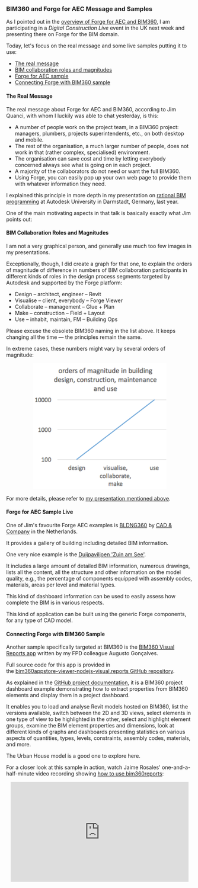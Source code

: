 <head>
<meta http-equiv="Content-Type" content="text/html; charset=utf-8">
<link rel="stylesheet" type="text/css" href="bc.css">
<!--
<script src="https://cdn.rawgit.com/google/code-prettify/master/loader/run_prettify.js" type="text/javascript"></script>
-->
</head>

<!---

BIM360 and Forge for digital construction message and samples #RevitAPI @AutodeskRevit #bim #dynamobim @AutodeskForge #ForgeDevCon http://bit.ly/bim360forgeaecsamples

I am participating in a <i>Digital Construction Live</i> event in the UK next week and presenting there on Forge for the BIM domain. Today, let's focus on the real message and some live samples putting it to use:
&ndash; The real message
&ndash; BIM collaboration roles and magnitudes
&ndash; Forge for AEC Sample Live
&ndash; Connecting Forge with BIM360 Sample...

--->

### BIM360 and Forge for AEC Message and Samples

As I pointed out in
the [overview of Forge for AEC and BIM360](http://thebuildingcoder.typepad.com/blog/2018/06/forge-for-aec-and-bim360-overview.html),
I am participating in a *Digital Construction Live* event in the UK next week and presenting there on Forge for the BIM domain.

Today, let's focus on the real message and some live samples putting it to use:

- [The real message](#2) 
- [BIM collaboration roles and magnitudes](#3) 
- [Forge for AEC sample](#4) 
- [Connecting Forge with BIM360 sample](#5) 


#### <a name="2"></a> The Real Message 

The real message about Forge for AEC and BIM360, according to Jim Quanci, with whom I luckily was able to chat yesterday, is this:

- A number of people work on the project team, in a BIM360 project: managers, plumbers, projects superintendents, etc., on both desktop and mobile.
- The rest of the organisation, a much larger number of people, does not work in that (rather complex, specialised) environment.
- The organisation can save cost and time by letting everybody concerned always see what is going on in each project.
- A majority of the collaborators do not need or want the full BIM360.
- Using Forge, you can easily pop up your own web page to provide them with whatever information they need.

I explained this principle in more depth in my presentation
on [rational BIM programming](http://thebuildingcoder.typepad.com/blog/2017/10/rational-bim-programming-at-au-darmstadt.html) at
Autodesk University in Darmstadt, Germany, last year.

One of the main motivating aspects in that talk is basically exactly what Jim points out:


#### <a name="3"></a> BIM Collaboration Roles and Magnitudes

I am not a very graphical person, and generally use much too few images in my presentations.

Exceptionally, though, I did create a graph for that one, to explain the orders of magnitude of difference in numbers of BIM collaboration participants in different kinds of roles in the design process segments targeted by Autodesk and supported by the Forge platform:

- Design &ndash; architect, engineer &ndash; Revit
- Visualise &ndash; client, everybody &ndash; Forge Viewer
- Collaborate &ndash; management &ndash; Glue + Plan
- Make &ndash; construction &ndash; Field + Layout
- Use &ndash; inhabit, maintain, FM &ndash; Building Ops

Please excuse the obsolete BIM360 naming in the list above. It keeps changing all the time &mdash; the principles remain the same.

In extreme cases, these numbers might vary by several orders of magnitude:

<center>
<img src="img/bim_collaboration_roles_magnitude.png" alt="BIM Collaboration Roles and Magnitudes" width="360"/>
</center>

For more details, please refer
to [my presentation mentioned above](http://thebuildingcoder.typepad.com/blog/2017/10/rational-bim-programming-at-au-darmstadt.html).


#### <a name="4"></a> Forge for AEC Sample Live

One of Jim's favourite Forge AEC examples
is [BLDNG360](https://bldng360.com)
by [CAD &amp; Company](http://www.cadcompany.nl) in
the Netherlands.

It provides a gallery of building including detailed BIM information.

One very nice example is the [Duijpaviljoen 'Zuin am See'](https://bldng360.com/gebouwen/TqOCqXo9I0CrW9h_vAIG4A).

It includes a large amount of detailed BIM information, numerous drawings, lists all the content, all the structure and other information on the model quality, e.g., the percentage of components equipped with assembly codes, materials, areas per level and material types.

This kind of dashboard information can be used to easily assess how complete the BIM is in various respects.

This kind of application can be built using the generic Forge components, for any type of CAD model.


#### <a name="5"></a> Connecting Forge with BIM360 Sample

Another sample specifically targeted at BIM360
is the [BIM360 Visual Reports app](https://bim360reports.autodesk.io) written by my FPD colleague Augusto Gonçalves.

Full source code for this app is provided in  
the [bim360appstore-viewer-nodejs-visual.reports GitHub repository](https://github.com/Autodesk-Forge/bim360appstore-viewer-nodejs-visual.reports).

As explained in
the [GitHub project documentation](https://github.com/Autodesk-Forge/bim360appstore-viewer-nodejs-visual.reports),
it is a BIM360 project dashboard example demonstrating how to extract properties from BIM360 elements and display them in a project dashboard.

It enables you to load and analyse Revit models hosted on BIM360, list the versions available, switch between the 2D and 3D views, select elements in one type of view to be highlighted in the other, select and highlight element groups, examine the BIM element properties and dimensions, look at different kinds of graphs and dashboards presenting statistics on various aspects of quantities, types, levels, constraints, assembly codes, materials, and more.

The Urban House model is a good one to explore here.

For a closer look at this sample in action, watch Jaime Rosales' one-and-a-half-minute video recording
showing [how to use bim360reports](https://youtu.be/4g9FFFlQMjU):

<center>
<iframe width="480" height="270" src="https://www.youtube.com/embed/4g9FFFlQMjU" frameborder="0" allow="autoplay; encrypted-media" allowfullscreen></iframe>
</center>
